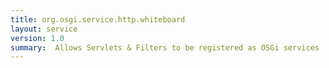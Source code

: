 ```yaml
---
title: org.osgi.service.http.whiteboard
layout: service
version: 1.0
summary:  Allows Servlets & Filters to be registered as OSGi services 
---
```

